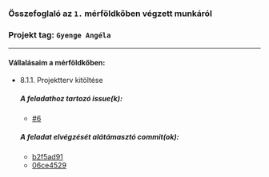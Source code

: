 ### Összefoglaló az `1.` mérföldkőben végzett munkáról

### Projekt tag: `Gyenge Angéla`

___

#### Vállalásaim a mérföldkőben: 

 - 8.1.1. Projektterv kitöltése

    ##### A feladathoz tartozó issue(k):

     - [#6](https://git-okt.sed.inf.szte.hu/2024_ib153l-13_d/2024_ib153l-13_d/-/issues/6)

    ##### A feladat elvégzését alátámasztó commit(ok):

     - [b2f5ad91](https://git-okt.sed.inf.szte.hu/2024_ib153l-13_d/2024_ib153l-13_d/-/commit/b2f5ad91f6c4eaf4728e0d4e24ba4daf38584331)
     - [06ce4529](https://git-okt.sed.inf.szte.hu/2024_ib153l-13_d/2024_ib153l-13_d/-/commit/06ce45297703bc8d671eae7de36a2750a130715a)

